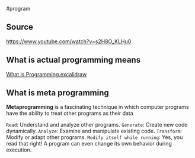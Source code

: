 #program 

## Source
https://www.youtube.com/watch?v=s2H8O_KLHu0

## What is actual programming means
[What is Programming.excalidraw](What%20is%20Programming.excalidraw.md)

## What is meta programming
**Metaprogramming** is a fascinating technique in which computer programs have the ability to treat other programs as their data

`Read`: Understand and analyze other programs.
`Generate`: Create new code dynamically.
`Analyze`: Examine and manipulate existing code.
`Transform`: Modify or adapt other programs.
`Modify itself while running`: Yes, you read that right! A program can even change its own behavior during execution.
